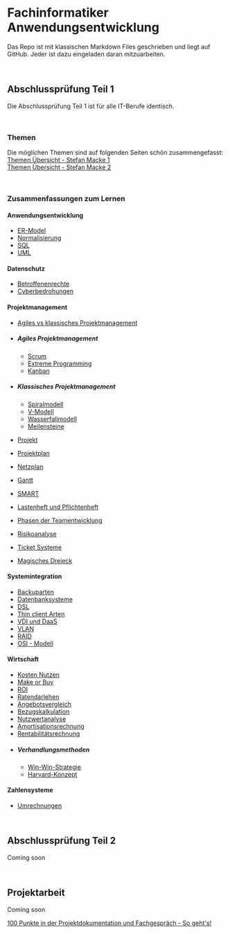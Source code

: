 # Fachinformatiker Anwendungsentwicklung
Das Repo ist mit klassischen Markdown Files geschrieben und liegt auf GitHub. Jeder ist dazu eingeladen daran mitzuarbeiten.

<br>

## Abschlussprüfung Teil 1
Die Abschlussprüfung Teil 1 ist für alle IT-Berufe identisch.  

<br>

### Themen
Die möglichen Themen sind auf folgenden Seiten schön zusammengefasst:  
[Themen Übersicht - Stefan Macke 1](https://it-berufe-podcast.de/pruefungsvorbereitung-auf-teil-1-der-gestreckten-abschlusspruefung-der-it-berufe-it-berufe-podcast-168/)  
[Themen Übersicht - Stefan Macke 2](https://it-berufe-podcast.de/vorbereitung-auf-die-ihk-abschlusspruefung-der-it-berufe/moegliche-themen-von-teil-1-der-gestreckten-abschlusspruefung-gap-in-den-it-berufen/?utm_source=newsletter&utm_medium=email&utm_content=textlink&utm_campaign=thementeil1)

<br>

### Zusammenfassungen zum Lernen

#### Anwendungsentwicklung
- [ER-Model](./AbschlusspruefungTeil1/Anwendungsentwicklung/ER-Model.md)
- [Normalisierung](./AbschlusspruefungTeil1/Anwendungsentwicklung/Normalisierung.md)
- [SQL](./AbschlusspruefungTeil1/Anwendungsentwicklung/SQL.md)
- [UML](./AbschlusspruefungTeil1/Anwendungsentwicklung/UML.md)

#### Datenschutz
- [Betroffenenrechte](./AbschlusspruefungTeil1/Datenschutz/Betroffenenrechte.md)
- [Cyberbedrohungen](./AbschlusspruefungTeil1/Datenschutz/Cyberbedrohungen.md)

#### Projektmanagement
- [Agiles vs klassisches Projektmanagement](./AbschlusspruefungTeil1/Projektmanagement/AgilesVsKlassischesProjektmanagement.md)
- ##### Agiles Projektmanagement
    - [Scrum](./AbschlusspruefungTeil1/Projektmanagement/Scrum.md)
    - [Extreme Programming](./AbschlusspruefungTeil1/Projektmanagement/ExtremeProgramming.md)
    - [Kanban](./AbschlusspruefungTeil1/Projektmanagement/Kanban.md)

- ##### Klassisches Projektmanagement
    - [Spiralmodell](./AbschlusspruefungTeil1/Projektmanagement/Spiralmodell.md)
    - [V-Modell](./AbschlusspruefungTeil1/Projektmanagement/V-Modell.md)
    - [Wasserfallmodell](./AbschlusspruefungTeil1/Projektmanagement/Wasserfallmodell.md)
    - [Meilensteine](./AbschlusspruefungTeil1/Projektmanagement/Meilensteine.md)

- [Projekt](./AbschlusspruefungTeil1/Projektmanagement/Projekt.md)
- [Projektplan](./AbschlusspruefungTeil1/Projektmanagement/Projektplan.md)
- [Netzplan](./AbschlusspruefungTeil1/Projektmanagement/Netzplan.md)
- [Gantt](./AbschlusspruefungTeil1/Projektmanagement/Gantt.md)
- [SMART](./AbschlusspruefungTeil1/Projektmanagement/SMART.md)
- [Lastenheft und Pflichtenheft](./AbschlusspruefungTeil1/Projektmanagement/LastenheftUndPflichtenheft.md)
- [Phasen der Teamentwicklung](./AbschlusspruefungTeil1/Projektmanagement/PhasenDerTeamentwicklung.md)
- [Risikoanalyse](./AbschlusspruefungTeil1/Projektmanagement/Risikoanalyse.md)
- [Ticket Systeme](./AbschlusspruefungTeil1/Projektmanagement/TicketSysteme.md)
- [Magisches Dreieck](./AbschlusspruefungTeil1/Projektmanagement/MagischesDreieck.md)

#### Systemintegration
- [Backuparten](./AbschlusspruefungTeil1/Systemintegration/Backuparten.md)
- [Datenbanksysteme](./AbschlusspruefungTeil1/Systemintegration/Datenbanksystem.md)
- [DSL](./AbschlusspruefungTeil1/Systemintegration/DSL.md)
- [Thin client Arten](./AbschlusspruefungTeil1/Systemintegration/ThinClientArten.md)
- [VDI und DaaS](./AbschlusspruefungTeil1/Systemintegration/VdiUndDaaS.md)
- [VLAN](./AbschlusspruefungTeil1/Systemintegration/VLAN.md)
- [RAID](./AbschlusspruefungTeil1/Systemintegration/RAID.md)
- [OSI - Modell](./AbschlusspruefungTeil1/Systemintegration/OSI.md)

#### Wirtschaft
- [Kosten Nutzen](./AbschlusspruefungTeil1/Wirtschaft/KostenNutzen.md)
- [Make or Buy](./AbschlusspruefungTeil1/Wirtschaft/MakeOrBuy.md)
- [ROI](./AbschlusspruefungTeil1/Wirtschaft/ROI.md)
- [Ratendarlehen](./AbschlusspruefungTeil1/Wirtschaft/Ratendarlehen.md)
- [Angebotsvergleich](./AbschlusspruefungTeil1/Wirtschaft/Angebotsvergleich.md)
- [Bezugskalkulation](./AbschlusspruefungTeil1/Wirtschaft/Bezugskalkulation.md)
- [Nutzwertanalyse](./AbschlusspruefungTeil1/Wirtschaft/Nutzwertanalyse.md)
- [Amortisationsrechnung](./AbschlusspruefungTeil1/Wirtschaft/Amortisationsrechnung.md)
- [Rentabilitätsrechnung](./AbschlusspruefungTeil1/Wirtschaft/Rentabilitaetsrechnung.md)
- ##### Verhandlungsmethoden
  - [Win-Win-Strategie](./AbschlusspruefungTeil1/Wirtschaft/WinWin.md)
  - [Harvard-Konzept](./AbschlusspruefungTeil1/Wirtschaft/HarvardKonzept.md)

#### Zahlensysteme
- [Umrechnungen](./AbschlusspruefungTeil1/Zahlensysteme/Umrechnungen.md)

<br>

## Abschlussprüfung Teil 2

Coming soon

<br>

## Projektarbeit

Coming soon

[100 Punkte in der Projektdokumentation und Fachgespräch - So geht's!](https://www.youtube.com/watch?v=ybcbS15xVIw)